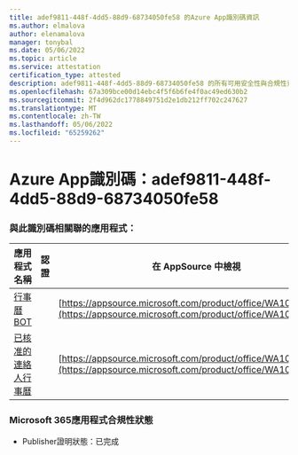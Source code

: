 ```yaml
---
title: adef9811-448f-4dd5-88d9-68734050fe58 的Azure App識別碼資訊
ms.author: elmalova
author: elenamalova
manager: tonybal
ms.date: 05/06/2022
ms.topic: article
ms.service: attestation
certification_type: attested
description: adef9811-448f-4dd5-88d9-68734050fe58 的所有可用安全性與合規性資訊。
ms.openlocfilehash: 67a309bce00d14ebc4f5f6b6fe4f0ac49ed630b2
ms.sourcegitcommit: 2f4d962dc1778849751d2e1db212ff702c247627
ms.translationtype: MT
ms.contentlocale: zh-TW
ms.lasthandoff: 05/06/2022
ms.locfileid: "65259262"
---
```

# <a name="azure-app-id-adef9811-448f-4dd5-88d9-68734050fe58"></a>Azure App識別碼：adef9811-448f-4dd5-88d9-68734050fe58


### <a name="apps-associated-with-this-id"></a>與此識別碼相關聯的應用程式：
| **應用程式名稱** | **認證** | **在 AppSource 中檢視** |
|--------------|---------------|-----------------------|
| [行事曆 BOT](../forward/WA104381271.md) |  | [https://appsource.microsoft.com/product/office/WA104381271](https://appsource.microsoft.com/product/office/WA104381271) |
| [已核准的連絡人行事曆](../forward/WA104380294.md) |  | [https://appsource.microsoft.com/product/office/WA104380294](https://appsource.microsoft.com/product/office/WA104380294) |

### <a name="microsoft-365-app-compliance-status"></a>Microsoft 365應用程式合規性狀態
- Publisher證明狀態：已完成
